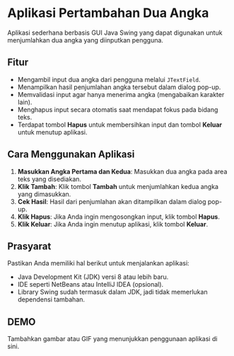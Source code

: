 # Aplikasi Pertambahan Dua Angka

Aplikasi sederhana berbasis GUI Java Swing yang dapat digunakan untuk menjumlahkan dua angka yang diinputkan pengguna.

## Fitur

- Mengambil input dua angka dari pengguna melalui `JTextField`.
- Menampilkan hasil penjumlahan angka tersebut dalam dialog pop-up.
- Memvalidasi input agar hanya menerima angka (mengabaikan karakter lain).
- Menghapus input secara otomatis saat mendapat fokus pada bidang teks.
- Terdapat tombol **Hapus** untuk membersihkan input dan tombol **Keluar** untuk menutup aplikasi.

## Cara Menggunakan Aplikasi

1. **Masukkan Angka Pertama dan Kedua**: Masukkan dua angka pada area teks yang disediakan.
2. **Klik Tambah**: Klik tombol **Tambah** untuk menjumlahkan kedua angka yang dimasukkan.
3. **Cek Hasil**: Hasil dari penjumlahan akan ditampilkan dalam dialog pop-up.
4. **Klik Hapus**: Jika Anda ingin mengosongkan input, klik tombol **Hapus**.
5. **Klik Keluar**: Jika Anda ingin menutup aplikasi, klik tombol **Keluar**.

## Prasyarat

Pastikan Anda memiliki hal berikut untuk menjalankan aplikasi:

- Java Development Kit (JDK) versi 8 atau lebih baru.
- IDE seperti NetBeans atau IntelliJ IDEA (opsional).
- Library Swing sudah termasuk dalam JDK, jadi tidak memerlukan dependensi tambahan.

## DEMO

Tambahkan gambar atau GIF yang menunjukkan penggunaan aplikasi di sini.
